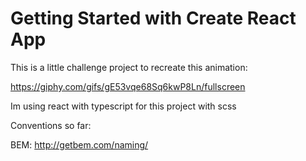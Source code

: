 # Getting Started with Create React App

This is a little challenge project to recreate this animation:

https://giphy.com/gifs/gE53vqe68Sq6kwP8Ln/fullscreen

Im using react with typescript for this project with scss

Conventions so far:

BEM: http://getbem.com/naming/
